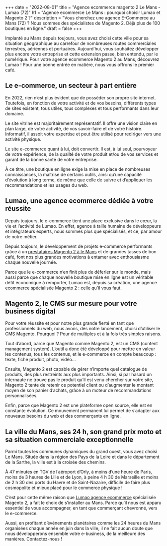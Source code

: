 +++
date = "2022-08-01"
title = "Agence ecommerce magento 2 Le Mans - Lumao (72)"
h1 = "Agence ecommerce Le Mans : pourquoi choisir Lumao et Magento 2 ?"
description = "Vous cherchez une agence E-Commerce au Mans (72) ? Nous sommes des spécialistes de Magento 2. Déjà plus de 100 boutiques en ligne."
draft = false
+++

Implanté au Mans depuis toujours, vous avez choisi cette ville pour sa situation géographique au carrefour de nombreuses routes commerciales terrestres, aériennes et portuaires. Aujourd’hui, vous souhaitez développer plus encore votre entreprise et cette extension passe, bien entendu, par le numérique. Pour votre agence ecommerce Magento 2 au Mans, découvrez Lumao ! Pour une bonne entrée en matière, nous vous offrons le premier café.

## Le e-commerce, un secteur à part entière

En 2022, rien n’est plus évident que de posséder son propre site internet. Toutefois, en fonction de votre activité et de vos besoins, différents types de sites existent, tous utiles, tous complexes et tous performants dans leur domaine.

Le site vitrine est majoritairement représentatif. Il offre une vision claire en plan large, de votre activité, de vos savoir-faire et de votre histoire. Informatif, il assoit votre expertise et peut être utilisé pour rediriger vers une activité physique.

Le site e-commerce quant à lui, doit convertir. Il est, à lui seul, pourvoyeur de votre expérience, de la qualité de votre produit et/ou de vos services et garant de la bonne santé de votre entreprise.

À ce titre, une boutique en ligne exige la mise en place de nombreuses connaissances, la maîtrise de certains outils, ainsi qu’une capacité d’évolution à long terme, de même que celle de suivre et d’appliquer les recommandations et les usages du web.

## Lumao, une agence ecommerce dédiée à votre réussite

Depuis toujours, le e-commerce tient une place exclusive dans le cœur, la vie et l’activité de Lumao. En effet, agence à taille humaine de développeurs et intégrateurs experts, nous sommes plus que spécialisés, et ce, par amour de notre métier.

Depuis toujours, le développement de projets e-commerce performants grâce à un [prestataires Magento 2 à le Mans](/ecommerce/cms/magento/prestataire/le-mans/) et de grandes tasses de bon café, font nos plus grandes motivations à entamer avec enthousiasme chaque nouvelle journée.

Parce que le e-commerce n’en finit plus de déferler sur le monde, mais aussi parce que chaque nouvelle boutique mise en ligne est un véritable défit économique à remporter, Lumao est, depuis sa création, une agence ecommerce spécialisée Magento 2 : celle qu’il vous faut.

## Magento 2, le CMS sur mesure pour votre business digital

Pour votre réussite et pour notre plus grande fierté en tant que professionnels du web, nous avons, dès notre lancement, choisi d’utiliser le CMS Magento. Pourquoi ? Pour de multiples et à la fois très simples raisons.

Tout d’abord, parce que Magento comme Magento 2, est un CMS (content management system). L’outil a donc été développé pour mettre en valeur les contenus, tous les contenus, et le e-commerce en compte beaucoup : texte, fiche produit, photo, vidéo… 

Ensuite, Magento 2 est capable de gérer n’importe quel catalogue de produits, des plus restreints aux plus importants. Ainsi, si par hasard un internaute ne trouve pas le produit qu’il est venu chercher sur votre site, Magento 2 tente de retenir ce potentiel client ou d’augmenter le montant moyen de son panier d’achats, grâce à un moteur de recommandations personnalisées.

Enfin, parce que Magento 2 est une plateforme open source, elle est en constante évolution. Ce mouvement permanent lui permet de s’adapter aux nouveaux besoins du web et des commerçants en ligne.

## La ville du Mans, ses 24 h, son grand prix moto et sa situation commerciale exceptionnelle

Parmi toutes les communes dynamiques du grand ouest, vous avez choisi Le Mans. Située dans la région des Pays de la Loire et dans le département de la Sarthe, la ville est à la croisée des chemins.

À 47 minutes en TGV de l’aéroport d’Orly, à moins d’une heure de Paris, moins de 3 heures de Lille et de Lyon, à peine 4 h 30 de Marseille et moins de 2 h 30 des ports du Havre et de Saint-Nazaire, difficile de faire plus cosmopolite et mieux placé pour le commerce physique !

C’est pour cette même raison que [Lumao agence ecommerce](/agence-ecom/) spécialisée Magento 2, a fait le choix de s’installer au Mans. Parce qu’il nous est apparu essentiel de vous accompagner, en tant que commerçant chevronné, vers le e-commerce.

Aussi, en profitant d’événements planétaires comme les 24 heures du Mans organisées chaque année en juin dans la ville, il ne fait aucun doute que nous développerons ensemble votre e-business, de la meilleure des manières. Contactez-nous !
